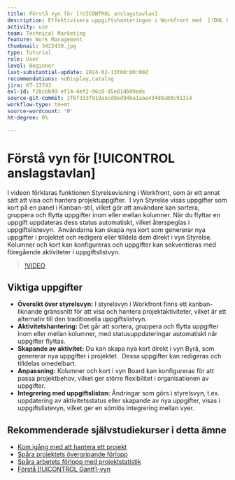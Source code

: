 ```yaml
---
title: Förstå vyn för [!UICONTROL anslagstavlan]
description: Effektivisera uppgiftshanteringen i Workfront med  [!DNL Kanban] -gränssnittet för vyn [!UICONTROL Board] som erbjuder sortering, skapande, anpassning och smidig integrering med uppgiftslistevyn för effektiv projektorganisation.
activity: use
team: Technical Marketing
feature: Work Management
thumbnail: 3422430.jpg
type: Tutorial
role: User
level: Beginner
last-substantial-update: 2024-02-13T00:00:00Z
recommendations: noDisplay,catalog
jira: KT-13743
exl-id: f28cbb99-ef14-4ef2-96c8-d5e01d609ede
source-git-commit: 1f6f333f919aacd8ed94ba1aae434d8a80c91314
workflow-type: tm+mt
source-wordcount: '0'
ht-degree: 0%

---
```


# Förstå vyn för [!UICONTROL anslagstavlan]

I videon förklaras funktionen Styrelsevisning i Workfront, som är ett annat sätt att visa och hantera projektuppgifter. &#x200B; I vyn Styrelse visas uppgifter som kort på en panel i Kanban-stil, vilket gör att användare kan sortera, gruppera och flytta uppgifter inom eller mellan kolumner. &#x200B; När du flyttar en uppgift uppdateras dess status automatiskt, vilket återspeglas i uppgiftslistevyn. &#x200B; Användarna kan skapa nya kort som genererar nya uppgifter i projektet och redigera eller tilldela dem direkt i vyn Styrelse. &#x200B; Kolumner och kort kan konfigureras och uppgifter kan sekventieras med föregående aktiviteter i uppgiftslistvyn.

>[!VIDEO](https://video.tv.adobe.com/v/3422430/?quality=12&learn=on&enablevpops)

## Viktiga uppgifter

* **Översikt över styrelsvyn:** I styrelsvyn i Workfront finns ett kanban-liknande gränssnitt för att visa och hantera projektaktiviteter, vilket är ett alternativ till den traditionella uppgiftslistvyn. &#x200B;
* **Aktivitetshantering:** Det går att sortera, gruppera och flytta uppgifter inom eller mellan kolumner, med statusuppdateringar automatiskt när uppgifter flyttas. &#x200B;
* **Skapande av aktivitet:** Du kan skapa nya kort direkt i vyn Byrå, som genererar nya uppgifter i projektet. &#x200B; Dessa uppgifter kan redigeras och tilldelas omedelbart. &#x200B;
* **Anpassning:** Kolumner och kort i vyn Board kan konfigureras för att passa projektbehov, vilket ger större flexibilitet i organisationen av uppgifter. &#x200B;
* **Integrering med uppgiftslistan:** Ändringar som görs i styrelsvyn, t.ex. uppdatering av aktivitetsstatus eller skapande av nya uppgifter, visas i uppgiftslistevyn, vilket ger en sömlös integrering mellan vyer. &#x200B;


## Rekommenderade självstudiekurser i detta ämne

* [Kom igång med att hantera ett projekt](/help/manage-work/projects/getting-started-manage-a-project.md)
* [Spåra projektets övergripande förlopp](/help/manage-work/projects/track-overall-project-progress.md)
* [Spåra arbetets förlopp med projektstatistik](/help/manage-work/projects/track-work-progress-with-project-metrics.md)
* [Förstå [!UICONTROL Gantt]-vyn](/help/manage-work/projects/understand-the-gantt-view.md)

